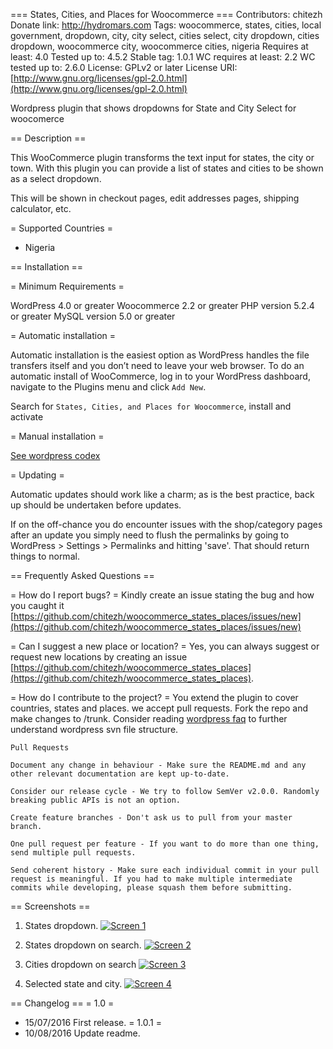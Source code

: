
=== States, Cities, and Places for Woocommerce ===
Contributors: chitezh
Donate link: http://hydromars.com
Tags: woocommerce, states, cities, local government, dropdown, city, city select, cities select, city dropdown, cities dropdown, woocommerce city, woocommerce cities, nigeria
Requires at least: 4.0
Tested up to: 4.5.2
Stable tag: 1.0.1
WC requires at least: 2.2
WC tested up to: 2.6.0
License: GPLv2 or later
License URI: [http://www.gnu.org/licenses/gpl-2.0.html](http://www.gnu.org/licenses/gpl-2.0.html)

Wordpress plugin that shows dropdowns for State and City Select for woocomerce

== Description ==

This WooCommerce plugin transforms the text input for states, the city or town. With this plugin you can provide a list of states and cities to be shown as a select dropdown.

This will be shown in checkout pages, edit addresses pages, shipping calculator, etc.

= Supported Countries =
 * Nigeria

== Installation ==

= Minimum Requirements =

WordPress 4.0  or greater
Woocommerce 2.2 or greater
PHP version 5.2.4 or greater
MySQL version 5.0 or greater

= Automatic installation =

Automatic installation is the easiest option as WordPress handles the file transfers itself and you don’t need to leave your web browser. To do an automatic install of WooCommerce, log in to your WordPress dashboard, navigate to the Plugins menu and click `Add New`.

Search for `States, Cities, and Places for Woocommerce`, install and activate

= Manual installation =

[See wordpress codex](http://codex.wordpress.org/Managing_Plugins#Manual_Plugin_Installation)

= Updating =


Automatic updates should work like a charm; as is the best practice, back up should be undertaken before updates.

If on the off-chance you do encounter issues with the shop/category pages after an update you simply need to flush the permalinks by going to WordPress > Settings > Permalinks and hitting 'save'. That should return things to normal.

== Frequently Asked Questions ==

= How do I report bugs? =
Kindly create an issue stating the bug and how you caught it [https://github.com/chitezh/woocommerce_states_places/issues/new](https://github.com/chitezh/woocommerce_states_places/issues/new)

= Can I suggest a new place or location? =
Yes, you can always suggest or request new locations by creating an issue [https://github.com/chitezh/woocommerce_states_places](https://github.com/chitezh/woocommerce_states_places).

= How do I contribute to the project? =
You extend the plugin to cover countries, states and places. we accept pull requests. Fork the repo and make changes to /trunk. Consider reading [wordpress faq](https://wordpress.org/plugins/about/faq/) to further understand wordpress svn file structure.

	Pull Requests

	Document any change in behaviour - Make sure the README.md and any other relevant documentation are kept up-to-date.

	Consider our release cycle - We try to follow SemVer v2.0.0. Randomly breaking public APIs is not an option.

	Create feature branches - Don't ask us to pull from your master branch.

	One pull request per feature - If you want to do more than one thing, send multiple pull requests.

	Send coherent history - Make sure each individual commit in your pull request is meaningful. If you had to make multiple intermediate commits while developing, please squash them before submitting.

== Screenshots ==
1. States dropdown.
  	[![Screen 1](https://github.com/chitezh/woocommerce_states_places/blob/master/assets/screenshot-1.png)]()

2. States dropdown on search.
 	[![Screen 2](https://github.com/chitezh/woocommerce_states_places/blob/master/assets/screenshot-2.png)]()

3. Cities dropdown on search
	[![Screen 3](https://github.com/chitezh/woocommerce_states_places/blob/master/assets/screenshot-3.png)]()

4. Selected state and city.
 	[![Screen 4](https://github.com/chitezh/woocommerce_states_places/blob/master/assets/screenshot-4.png)]()

== Changelog ==
= 1.0 =
* 15/07/2016 First release.
= 1.0.1 =
* 10/08/2016 Update readme.